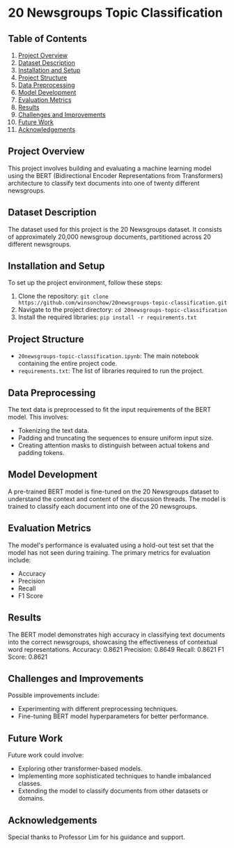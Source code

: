 # 20 Newsgroups Topic Classification

## Table of Contents
1. [Project Overview](#project-overview)
2. [Dataset Description](#dataset-description)
3. [Installation and Setup](#installation-and-setup)
4. [Project Structure](#project-structure)
5. [Data Preprocessing](#data-preprocessing)
6. [Model Development](#model-development)
7. [Evaluation Metrics](#evaluation-metrics)
8. [Results](#results)
9. [Challenges and Improvements](#challenges-and-improvements)
10. [Future Work](#future-work)
11. [Acknowledgements](#acknowledgements)

## Project Overview
This project involves building and evaluating a machine learning model using the BERT (Bidirectional Encoder Representations from Transformers) architecture to classify text documents into one of twenty different newsgroups.

## Dataset Description
The dataset used for this project is the 20 Newsgroups dataset. It consists of approximately 20,000 newsgroup documents, partitioned across 20 different newsgroups.

## Installation and Setup
To set up the project environment, follow these steps:
1. Clone the repository: `git clone https://github.com/winsonchow/20newsgroups-topic-classification.git`
2. Navigate to the project directory: `cd 20newsgroups-topic-classification`
3. Install the required libraries: `pip install -r requirements.txt`

## Project Structure
- `20newsgroups-topic-classification.ipynb`: The main notebook containing the entire project code.
- `requirements.txt`: The list of libraries required to run the project.

## Data Preprocessing
The text data is preprocessed to fit the input requirements of the BERT model. This involves:
- Tokenizing the text data.
- Padding and truncating the sequences to ensure uniform input size.
- Creating attention masks to distinguish between actual tokens and padding tokens.

## Model Development
A pre-trained BERT model is fine-tuned on the 20 Newsgroups dataset to understand the context and content of the discussion threads. The model is trained to classify each document into one of the 20 newsgroups.

## Evaluation Metrics
The model's performance is evaluated using a hold-out test set that the model has not seen during training. The primary metrics for evaluation include:
- Accuracy
- Precision
- Recall
- F1 Score

## Results
The BERT model demonstrates high accuracy in classifying text documents into the correct newsgroups, showcasing the effectiveness of contextual word representations.
Accuracy: 0.8621
Precision: 0.8649
Recall: 0.8621
F1 Score: 0.8621

## Challenges and Improvements
Possible improvements include:
- Experimenting with different preprocessing techniques.
- Fine-tuning BERT model hyperparameters for better performance.

## Future Work
Future work could involve:
- Exploring other transformer-based models.
- Implementing more sophisticated techniques to handle imbalanced classes.
- Extending the model to classify documents from other datasets or domains.

## Acknowledgements
Special thanks to Professor Lim for his guidance and support.
